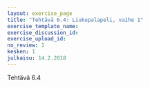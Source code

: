 ```yaml
---
layout: exercise_page
title: "Tehtävä 6.4: Liukupalapeli, vaihe 1"
exercise_template_name:
exercise_discussion_id:
exercise_upload_id:
no_review: 1
kesken: 1
julkaisu: 14.2.2018
---
```


Tehtävä 6.4

